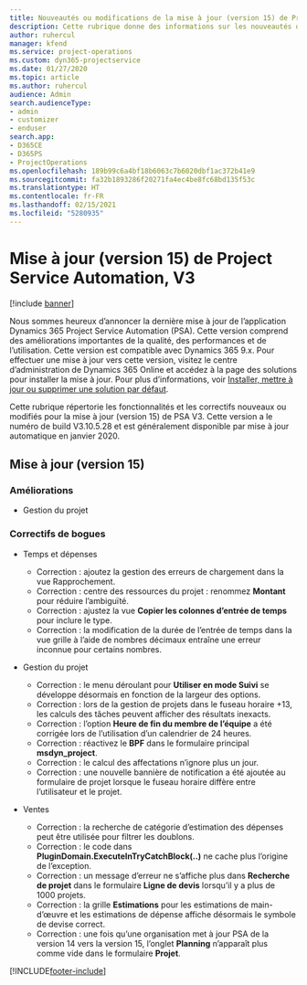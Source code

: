```yaml
---
title: Nouveautés ou modifications de la mise à jour (version 15) de Project Service Automation (correctif logiciel), V3
description: Cette rubrique donne des informations sur les nouveautés de la mise à jour (version 15) de Project Service Automation, V3.
author: ruhercul
manager: kfend
ms.service: project-operations
ms.custom: dyn365-projectservice
ms.date: 01/27/2020
ms.topic: article
ms.author: ruhercul
audience: Admin
search.audienceType:
- admin
- customizer
- enduser
search.app:
- D365CE
- D365PS
- ProjectOperations
ms.openlocfilehash: 189b99c6a4bf18b6063c7b6020dbf1ac372b41e9
ms.sourcegitcommit: fa32b1893286f20271fa4ec4be8fc68bd135f53c
ms.translationtype: HT
ms.contentlocale: fr-FR
ms.lasthandoff: 02/15/2021
ms.locfileid: "5280935"
---
```

# <a name="project-service-automation-update-release-15-v3"></a>Mise à jour (version 15) de Project Service Automation, V3

[!include [banner](../includes/psa-now-project-operations.md)]

Nous sommes heureux d’annoncer la dernière mise à jour de l’application Dynamics 365 Project Service Automation (PSA). Cette version comprend des améliorations importantes de la qualité, des performances et de l’utilisation. Cette version est compatible avec Dynamics 365 9.x. Pour effectuer une mise à jour vers cette version, visitez le centre d’administration de Dynamics 365 Online et accédez à la page des solutions pour installer la mise à jour. Pour plus d’informations, voir [Installer, mettre à jour ou supprimer une solution par défaut](https://docs.microsoft.com/power-platform/admin/install-remove-preferred-solution).

Cette rubrique répertorie les fonctionnalités et les correctifs nouveaux ou modifiés pour la mise à jour (version 15) de PSA V3. Cette version a le numéro de build V3.10.5.28 et est généralement disponible par mise à jour automatique en janvier 2020.

## <a name="update-release-15"></a>Mise à jour (version 15) 

### <a name="enhancements"></a>Améliorations

- Gestion du projet

### <a name="bug-fixes"></a>Correctifs de bogues

- Temps et dépenses

  - Correction : ajoutez la gestion des erreurs de chargement dans la vue Rapprochement.
  - Correction : centre des ressources du projet : renommez **Montant** pour réduire l’ambiguïté.
  - Correction : ajustez la vue **Copier les colonnes d’entrée de temps** pour inclure le type.
  - Correction : la modification de la durée de l’entrée de temps dans la vue grille à l’aide de nombres décimaux entraîne une erreur inconnue pour certains nombres.

- Gestion du projet

  - Correction : le menu déroulant pour **Utiliser en mode Suivi** se développe désormais en fonction de la largeur des options.
  - Correction : lors de la gestion de projets dans le fuseau horaire +13, les calculs des tâches peuvent afficher des résultats inexacts.
  - Correction : l’option **Heure de fin du membre de l’équipe** a été corrigée lors de l’utilisation d’un calendrier de 24 heures.
  - Correction : réactivez le **BPF** dans le formulaire principal **msdyn_project**.
  - Correction : le calcul des affectations n’ignore plus un jour.
  - Correction : une nouvelle bannière de notification a été ajoutée au formulaire de projet lorsque le fuseau horaire diffère entre l’utilisateur et le projet.

- Ventes

  - Correction : la recherche de catégorie d’estimation des dépenses peut être utilisée pour filtrer les doublons.
  - Correction : le code dans **PluginDomain.ExecuteInTryCatchBlock(..)** ne cache plus l’origine de l’exception.
  - Correction : un message d’erreur ne s’affiche plus dans **Recherche de projet** dans le formulaire **Ligne de devis** lorsqu’il y a plus de 1000 projets.
  - Correction : la grille **Estimations** pour les estimations de main-d’œuvre et les estimations de dépense affiche désormais le symbole de devise correct.
  - Correction : une fois qu’une organisation met à jour PSA de la version 14 vers la version 15, l’onglet **Planning** n’apparaît plus comme vide dans le formulaire **Projet**.


[!INCLUDE[footer-include](../includes/footer-banner.md)]